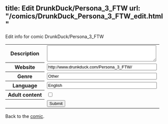 title: Edit DrunkDuck/Persona_3_FTW
url: "/comics/DrunkDuck_Persona_3_FTW_edit.html"
---
Edit info for comic DrunkDuck/Persona_3_FTW

<form name="comic" action="http://gaepostmail.appspot.com/comic/" method="post">
<table class="comicinfo">
<tr>
<th>Description</th><td><textarea name="description" cols="40" rows="3"></textarea></td>
</tr>
<tr>
<th>Website</th><td><input type="text" name="url" value="http://www.drunkduck.com/Persona_3_FTW/" size="40"/></td>
</tr>
<tr>
<th>Genre</th><td><input type="text" name="genre" value="Other" size="40"/></td>
</tr>
<tr>
<th>Language</th><td><input type="text" name="language" value="English" size="40"/></td>
</tr>
<tr>
<th>Adult content</th><td><input type="checkbox" name="adult" value="adult" /></td>
</tr>
<tr>
<th></th><td>
<input type="hidden" name="comic" value="DrunkDuck_Persona_3_FTW" />
<input type="submit" name="submit" value="Submit" />
</td>
</tr>
</table>
</form>

Back to the [comic](DrunkDuck_Persona_3_FTW.html).
